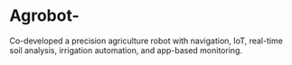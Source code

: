 # Agrobot-
Co-developed a precision agriculture robot with navigation, IoT, real-time soil analysis, irrigation automation, and app-based monitoring.
